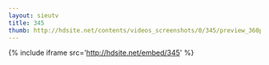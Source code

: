 ```yaml
---
layout: sieutv
title: 345
thumb: http://hdsite.net/contents/videos_screenshots/0/345/preview_360p.mp4.jpg
---
```

{% include iframe src='http://hdsite.net/embed/345' %}
 
